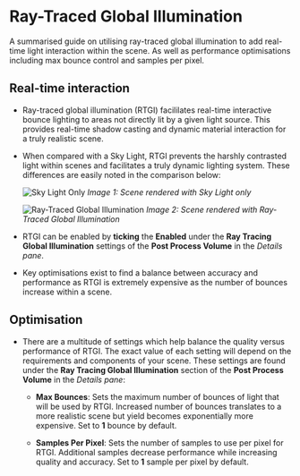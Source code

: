 # Ray-Traced Global Illumination

A summarised guide on utilising ray-traced global illumination to add real-time light interaction within the scene. As well as performance optimisations including max bounce control and samples per pixel.

## Real-time interaction
* Ray-traced global illumination (RTGI) facililates real-time interactive bounce lighting to areas not directly lit by a given light source. This provides real-time shadow casting and dynamic material interaction for a truly realistic scene.

* When compared with a Sky Light, RTGI prevents the harshly contrasted light within scenes and facilitates a truly dynamic lighting system. These differences are easily noted in the comparison below:
  
    ![Sky Light Only](https://docs.unrealengine.com/Images/Engine/Rendering/RayTracing/RT_GI_Disabled.jpg)
    *Image 1: Scene rendered with Sky Light only*

    ![Ray-Traced Global Illumination](https://docs.unrealengine.com/Images/Engine/Rendering/RayTracing/RT_GI_Enabled.jpg)
    *Image 2: Scene rendered with Ray-Traced Global Illumination*

* RTGI can be enabled by **ticking** the **Enabled** under the **Ray Tracing Global Illumination** settings of the **Post Process Volume** in the *Details pane*.
  
* Key optimisations exist to find a balance between accuracy and performance as RTGI is extremely expensive as the number of bounces increase within a scene.

## Optimisation
* There are a multitude of settings which help balance the quality versus performance of RTGI. The exact value of each setting will depend on the requirements and components of your scene. These settings are found under the **Ray Tracing Global Illumination** section of the **Post Process Volume** in the *Details pane*:

  * **Max Bounces**: Sets the maximum number of bounces of light that will be used by RTGI. Increased number of bounces translates to a more realistic scene but yield becomes exponentially more expensive. Set to **1** bounce by default.

  * **Samples Per Pixel**: Sets the number of samples to use per pixel for RTGI. Additional samples decrease performance while increasing quality and accuracy. Set to **1** sample per pixel by default.